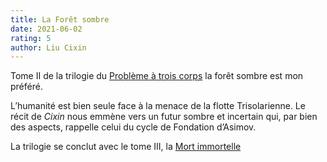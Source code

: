 ```yaml
---
title: La Forêt sombre
date: 2021-06-02
rating: 5
author: Liu Cixin
---
```


Tome II de la trilogie du [Problème à trois corps](/probleme-trois-corps) la forêt sombre est mon préféré.

L’humanité est bien seule face à la menace de la flotte Trisolarienne. Le récit de _Cixin_ nous emmène vers un futur sombre et incertain qui, par bien des aspects, rappelle celui du cycle de Fondation d’Asimov.

La trilogie se conclut avec le tome III, la [Mort immortelle](/la-mort-immortelle)
